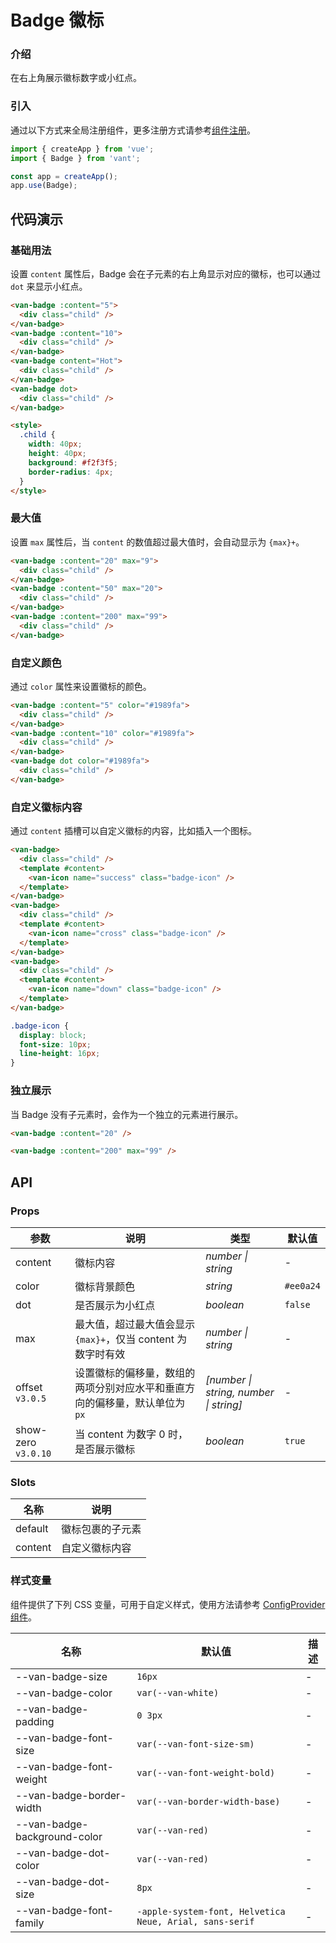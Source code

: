 # Badge 徽标

### 介绍

在右上角展示徽标数字或小红点。

### 引入

通过以下方式来全局注册组件，更多注册方式请参考[组件注册](#/zh-CN/advanced-usage#zu-jian-zhu-ce)。

```js
import { createApp } from 'vue';
import { Badge } from 'vant';

const app = createApp();
app.use(Badge);
```

## 代码演示

### 基础用法

设置 `content` 属性后，Badge 会在子元素的右上角显示对应的徽标，也可以通过 `dot` 来显示小红点。

```html
<van-badge :content="5">
  <div class="child" />
</van-badge>
<van-badge :content="10">
  <div class="child" />
</van-badge>
<van-badge content="Hot">
  <div class="child" />
</van-badge>
<van-badge dot>
  <div class="child" />
</van-badge>

<style>
  .child {
    width: 40px;
    height: 40px;
    background: #f2f3f5;
    border-radius: 4px;
  }
</style>
```

### 最大值

设置 `max` 属性后，当 `content` 的数值超过最大值时，会自动显示为 `{max}+`。

```html
<van-badge :content="20" max="9">
  <div class="child" />
</van-badge>
<van-badge :content="50" max="20">
  <div class="child" />
</van-badge>
<van-badge :content="200" max="99">
  <div class="child" />
</van-badge>
```

### 自定义颜色

通过 `color` 属性来设置徽标的颜色。

```html
<van-badge :content="5" color="#1989fa">
  <div class="child" />
</van-badge>
<van-badge :content="10" color="#1989fa">
  <div class="child" />
</van-badge>
<van-badge dot color="#1989fa">
  <div class="child" />
</van-badge>
```

### 自定义徽标内容

通过 `content` 插槽可以自定义徽标的内容，比如插入一个图标。

```html
<van-badge>
  <div class="child" />
  <template #content>
    <van-icon name="success" class="badge-icon" />
  </template>
</van-badge>
<van-badge>
  <div class="child" />
  <template #content>
    <van-icon name="cross" class="badge-icon" />
  </template>
</van-badge>
<van-badge>
  <div class="child" />
  <template #content>
    <van-icon name="down" class="badge-icon" />
  </template>
</van-badge>
```

```css
.badge-icon {
  display: block;
  font-size: 10px;
  line-height: 16px;
}
```

### 独立展示

当 Badge 没有子元素时，会作为一个独立的元素进行展示。

```html
<van-badge :content="20" />

<van-badge :content="200" max="99" />
```

## API

### Props

| 参数 | 说明 | 类型 | 默认值 |
| --- | --- | --- | --- |
| content | 徽标内容 | _number \| string_ | - |
| color | 徽标背景颜色 | _string_ | `#ee0a24` |
| dot | 是否展示为小红点 | _boolean_ | `false` |
| max | 最大值，超过最大值会显示 `{max}+`，仅当 content 为数字时有效 | _number \| string_ | - |
| offset `v3.0.5` | 设置徽标的偏移量，数组的两项分别对应水平和垂直方向的偏移量，默认单位为 `px` | _[number \| string, number \| string]_ | - |
| show-zero `v3.0.10` | 当 content 为数字 0 时，是否展示徽标 | _boolean_ | `true` |

### Slots

| 名称    | 说明             |
| ------- | ---------------- |
| default | 徽标包裹的子元素 |
| content | 自定义徽标内容   |

### 样式变量

组件提供了下列 CSS 变量，可用于自定义样式，使用方法请参考 [ConfigProvider 组件](#/zh-CN/config-provider)。

| 名称 | 默认值 | 描述 |
| --- | --- | --- |
| --van-badge-size | `16px` | - |
| --van-badge-color | `var(--van-white)` | - |
| --van-badge-padding | `0 3px` | - |
| --van-badge-font-size | `var(--van-font-size-sm)` | - |
| --van-badge-font-weight | `var(--van-font-weight-bold)` | - |
| --van-badge-border-width | `var(--van-border-width-base)` | - |
| --van-badge-background-color | `var(--van-red)` | - |
| --van-badge-dot-color | `var(--van-red)` | - |
| --van-badge-dot-size | `8px` | - |
| --van-badge-font-family | `-apple-system-font, Helvetica Neue, Arial, sans-serif` | - |
